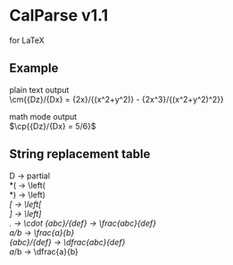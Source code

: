 # CalParse v1.1
for LaTeX

Example
------------------------------
plain text output  
\cm{{Dz}/{Dx} = {2x}/{(x^2+y^2)} - {2x^3}/{(x^2+y^2)^2}} 

math mode output  
$\cp{{Dz}/{Dx} = 5/6}$  

String replacement table
-------------------------------
 D  -> partial  
*(  -> \left(  
*)  -> \left)  
*[  -> \left[  
*]  -> \left]  
.   -> \cdot
{abc}/{def}   -> \frac{abc}{def}  
a/b           -> \frac{a}{b}  
{abc}*/{def}  -> \dfrac{abc}{def}  
a*/b          -> \dfrac{a}{b}  

